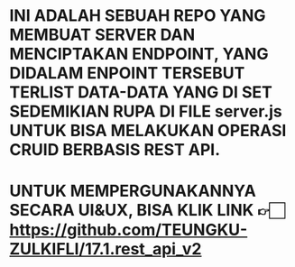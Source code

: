 # INI ADALAH SEBUAH REPO YANG MEMBUAT SERVER DAN MENCIPTAKAN ENDPOINT, YANG DIDALAM ENPOINT TERSEBUT TERLIST DATA-DATA YANG DI SET SEDEMIKIAN RUPA DI FILE server.js UNTUK BISA MELAKUKAN OPERASI CRUID BERBASIS REST API.
# UNTUK MEMPERGUNAKANNYA SECARA UI&UX, BISA KLIK LINK 👉🏻 https://github.com/TEUNGKU-ZULKIFLI/17.1.rest_api_v2
